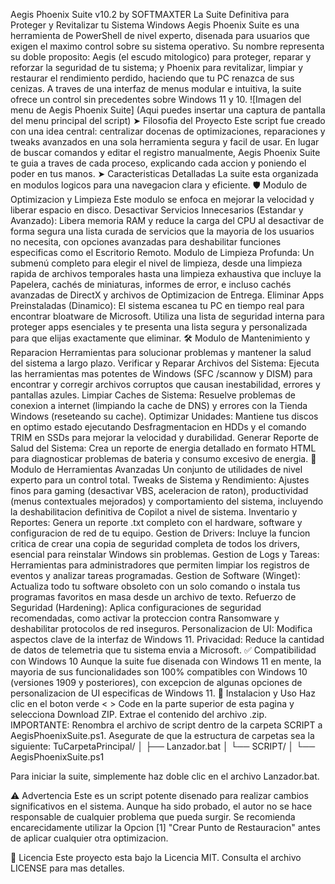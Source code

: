 Aegis Phoenix Suite v10.2 by SOFTMAXTER
La Suite Definitiva para Proteger y Revitalizar tu Sistema Windows
Aegis Phoenix Suite es una herramienta de PowerShell de nivel experto, disenada para usuarios que exigen el maximo control sobre su sistema operativo. Su nombre representa su doble proposito: Aegis (el escudo mitologico) para proteger, reparar y reforzar la seguridad de tu sistema; y Phoenix para revitalizar, limpiar y restaurar el rendimiento perdido, haciendo que tu PC renazca de sus cenizas.
A traves de una interfaz de menus modular e intuitiva, la suite ofrece un control sin precedentes sobre Windows 11 y 10.
![Imagen del menu de Aegis Phoenix Suite]
(Aqui puedes insertar una captura de pantalla del menu principal del script)
➤ Filosofia del Proyecto
Este script fue creado con una idea central: centralizar docenas de optimizaciones, reparaciones y tweaks avanzados en una sola herramienta segura y facil de usar. En lugar de buscar comandos y editar el registro manualmente, Aegis Phoenix Suite te guia a traves de cada proceso, explicando cada accion y poniendo el poder en tus manos.
➤ Caracteristicas Detalladas
La suite esta organizada en modulos logicos para una navegacion clara y eficiente.
🛡️ Modulo de Optimizacion y Limpieza
Este modulo se enfoca en mejorar la velocidad y liberar espacio en disco.
Desactivar Servicios Innecesarios (Estandar y Avanzado): Libera memoria RAM y reduce la carga del CPU al desactivar de forma segura una lista curada de servicios que la mayoria de los usuarios no necesita, con opciones avanzadas para deshabilitar funciones especificas como el Escritorio Remoto.
Modulo de Limpieza Profunda: Un submenú completo para elegir el nivel de limpieza, desde una limpieza rapida de archivos temporales hasta una limpieza exhaustiva que incluye la Papelera, cachés de miniaturas, informes de error, e incluso cachés avanzadas de DirectX y archivos de Optimizacion de Entrega.
Eliminar Apps Preinstaladas (Dinamico): El sistema escanea tu PC en tiempo real para encontrar bloatware de Microsoft. Utiliza una lista de seguridad interna para proteger apps esenciales y te presenta una lista segura y personalizada para que elijas exactamente que eliminar.
🛠️ Modulo de Mantenimiento y Reparacion
Herramientas para solucionar problemas y mantener la salud del sistema a largo plazo.
Verificar y Reparar Archivos del Sistema: Ejecuta las herramientas mas potentes de Windows (SFC /scannow y DISM) para encontrar y corregir archivos corruptos que causan inestabilidad, errores y pantallas azules.
Limpiar Caches de Sistema: Resuelve problemas de conexion a internet (limpiando la cache de DNS) y errores con la Tienda Windows (reseteando su cache).
Optimizar Unidades: Mantiene tus discos en optimo estado ejecutando Desfragmentacion en HDDs y el comando TRIM en SSDs para mejorar la velocidad y durabilidad.
Generar Reporte de Salud del Sistema: Crea un reporte de energia detallado en formato HTML para diagnosticar problemas de bateria y consumo excesivo de energia.
🚀 Modulo de Herramientas Avanzadas
Un conjunto de utilidades de nivel experto para un control total.
Tweaks de Sistema y Rendimiento: Ajustes finos para gaming (desactivar VBS, aceleracion de raton), productividad (menus contextuales mejorados) y comportamiento del sistema, incluyendo la deshabilitacion definitiva de Copilot a nivel de sistema.
Inventario y Reportes: Genera un reporte .txt completo con el hardware, software y configuracion de red de tu equipo.
Gestion de Drivers: Incluye la funcion critica de crear una copia de seguridad completa de todos los drivers, esencial para reinstalar Windows sin problemas.
Gestion de Logs y Tareas: Herramientas para administradores que permiten limpiar los registros de eventos y analizar tareas programadas.
Gestion de Software (Winget): Actualiza todo tu software obsoleto con un solo comando o instala tus programas favoritos en masa desde un archivo de texto.
Refuerzo de Seguridad (Hardening): Aplica configuraciones de seguridad recomendadas, como activar la proteccion contra Ransomware y deshabilitar protocolos de red inseguros.
Personalizacion de UI: Modifica aspectos clave de la interfaz de Windows 11.
Privacidad: Reduce la cantidad de datos de telemetria que tu sistema envia a Microsoft.
✅ Compatibilidad con Windows 10
Aunque la suite fue disenada con Windows 11 en mente, la mayoria de sus funcionalidades son 100% compatibles con Windows 10 (versiones 1909 y posteriores), con excepcion de algunas opciones de personalizacion de UI especificas de Windows 11.
💾 Instalacion y Uso
Haz clic en el boton verde < > Code en la parte superior de esta pagina y selecciona Download ZIP.
Extrae el contenido del archivo .zip.
IMPORTANTE: Renombra el archivo de script dentro de la carpeta SCRIPT a AegisPhoenixSuite.ps1.
Asegurate de que la estructura de carpetas sea la siguiente:
TuCarpetaPrincipal/
│
├── Lanzador.bat
│
└── SCRIPT/
    │
    └── AegisPhoenixSuite.ps1


Para iniciar la suite, simplemente haz doble clic en el archivo Lanzador.bat.

⚠️ Advertencia
Este es un script potente disenado para realizar cambios significativos en el sistema. Aunque ha sido probado, el autor no se hace responsable de cualquier problema que pueda surgir.
Se recomienda encarecidamente utilizar la Opcion [1] "Crear Punto de Restauracion" antes de aplicar cualquier otra optimizacion.

📄 Licencia
Este proyecto esta bajo la Licencia MIT. Consulta el archivo LICENSE para mas detalles.
